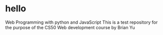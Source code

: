 # hello
Web Programming with python and JavaScript
This is a test repository for the purpose of the CS50 Web development course by Brian Yu
